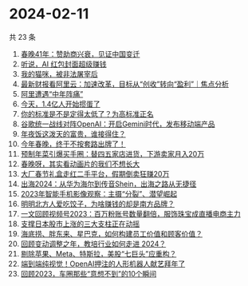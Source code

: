 # 2024-02-11

共 23 条

<!-- BEGIN 36KR -->
<!-- 最后更新时间 2024-02-11 02:07:22 +0800 -->
1. [春晚41年：赞助商兴衰，见证中国变迁](https://36kr.com/p/2640795576434945)
1. [听说，AI 红包封面超级赚钱](https://36kr.com/p/2641001191768327)
1. [我的猫咪，被非法屠宰后](https://36kr.com/p/2638210053684356)
1. [最新财报看阿里云：加速改革，目标从“创收”转向“盈利”｜焦点分析](https://36kr.com/p/2641251715693699)
1. [阿里遭遇“中年阵痛”](https://36kr.com/p/2640594423500040)
1. [今天，1.4亿人开始掼蛋了](https://36kr.com/p/2642355741834370)
1. [你的标准是不是定得太低了？为高标准正名](https://36kr.com/p/2591068212230788)
1. [谷歌统一战线对阵OpenAI：开启Gemini时代，发布移动端产品](https://36kr.com/p/2640763957148806)
1. [年夜饭这泼天的富贵，谁接得住？](https://36kr.com/p/2640708494048389)
1. [今年春晚，终于不按套路出牌了！](https://36kr.com/p/2642186520132736)
1. [预制年菜引爆买手圈：替四五家店进货，下游卖家月入20万](https://36kr.com/p/2640776028503173)
1. [春晚呀，其实看动画片的我们不想长大](https://36kr.com/p/2641580587565317)
1. [大厂春节礼盒走红二手平台，假期倒卖狂赚20万](https://36kr.com/p/2641942423813253)
1. [出海2024：从华为海尔到传音Shein，出海之路从无捷径](https://36kr.com/p/2640608137776384)
1. [2023年智能手机影像观察：主摄“分裂”、潜望崛起](https://36kr.com/p/2641095397409025)
1. [明明北方人爱吃饺子，为啥赚钱的却是南方品牌？](https://36kr.com/p/2642004925366531)
1. [一文回顾视频号2023：百万粉账号数量翻倍，服饰珠宝成直播电商主力](https://36kr.com/p/2640767220137095)
1. [支撑日本股市上涨的三大支柱正在动摇](https://36kr.com/p/2641152867074309)
1. [海底捞、胖东来、星巴克，如何构建员工价值和顾客价值？](https://36kr.com/p/2641241083252231)
1. [回顾变动调整之年，教培行业如何走进 2024？](https://36kr.com/p/2641251203285256)
1. [剔除苹果、Meta、特斯拉，美股“七巨头”应重构？](https://36kr.com/p/2641152760249480)
1. [端到端纯视觉！OpenAI押注的人形机器人献艺拜年了](https://36kr.com/p/2642215327186049)
1. [回顾2023，车圈那些“意想不到”的10个瞬间](https://36kr.com/p/2640643789143171)
<!-- END 36KR -->
